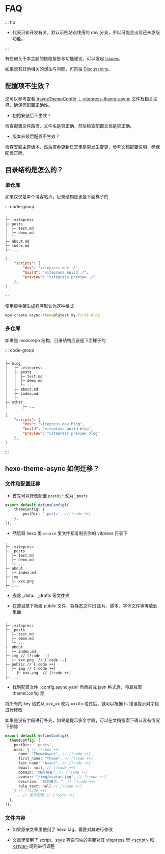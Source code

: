 # FAQ

::: tip

- <Badge text="dev" vertical="middle"/> 代表只和开发有关。默认示例站点使用的 dev 分支，所以可能会出现还未发版功能。

:::

有任何关于本主题的缺陷报告与功能建议，可以发起 [Issues](https://github.com/MaLuns/vitepress-theme-async/issues)。

如果您有其他相关的想法与问题，可前往 [Discussions](https://github.com/MaLuns/vitepress-theme-async/discussions)。

## 配置项不生效？

您可以参考查看 [AsyncThemeConfig ｜ vitepress-theme-async](hhttps://github.com/MaLuns/vitepress-theme-async/blob/main/packages/vitepress-theme-async/types/theme.d.ts) 文件及相关注释，确保您配置正确性。

- 初始安装后不生效？

检查配置文件路径、文件名是否正确，然后检查配置文档是否正确。

- 版本升级后配置不生效？

检查安装主题版本，然后查看更新日志里是否发生变更，参考文档配置说明，确保配置正确。

## 目录结构是怎么的？

### 单仓库

如果仅仅是单个博客站点，目录结构应该是下面样子的

::: code-group

```[目录结构]
.
├─ .vitepress
├─ posts
│  ├─ test.md
│  ├─ demo.md
│  └─ ...
├─ about.md
├─ index.md
├─ ...
```

```json [package.json]
{
	"scripts": {
		"dev": "vitepress dev ./",
		"build": "vitepress build ./",
		"preview": "vitepress preview ./"
	},
}
```

:::

使用脚手架生成程序默认为这种格式

```cmd
npm create async-theme@latest my-first-blog
```

### 多仓库

如果是 monorepo 结构，目录结构应该是下面样子的

::: code-group

```[目录结构]
.
├─ blog
│	├─ .vitepress
│	├─ posts
│	│  ├─ test.md
│	│  ├─ demo.md
│	│  └─ ...
│	├─ about.md
│	├─ index.md
│	├─ ...
├─ other
│		├─ ...
```

```json [package.json]
{
	"scripts": {
		"dev": "vitepress dev blog",
		"build": "vitepress build blog",
		"preview": "vitepress preview blog"
	},
}
```

:::

## hexo-theme-async 如何迁移？

### 文件和配置迁移

- 首先可以修改配置 `postDir` 改为 `_posts`

```ts
export default defineConfig({
	themeConfig: {
		postDir: '_posts', //[!code ++]
	},
});
```

- 然后将 hexo 里 `source` 里文件都复制到你的 vitpress 目录下

```
.
├─ .vitepress
├─ _posts
│  ├─ test.md
│  ├─ demo.md
│  └─ ...
├─ about
│  ├─ index.md
├─ img
│  ├─ xxx.png
├─ ...
```

- 去除 \_data、\_drafts 等文件夹

- 在源目录下新建 public 文件，将静态文件如 图片、脚本、字体文件等等放到里面

```
.
├─ .vitepress
├─ _posts
│  ├─ test.md
│  ├─ demo.md
│  └─ ...
├─ about
│  ├─ index.md
├─ img // [!code --]
│  ├─ xxx.png  // [!code --]
├─ public // [!code ++]
│  ├─ img // [!code ++]
│  	 ├─ xxx.png  // [!code ++]
├─ ...
```

- 找到配置文件 \_config.async.yaml 然后转成 json 格式后，将其放置 themeConfig 里

将所有的 key 格式从 xxx_xx 改为 xxxXx 格式后，就可以根据 ts 错误提示对字段进行修改

如果是没有字段进行补充，如果是提示多余字段，可以在文档搜索下确认没有情况下删除

```ts
export default defineConfig({
  themeConfig: {
    postDir: '_posts',
    user: { // [!code ++]
      name: "ThemeAsync", // [!code ++]
      first_name: "Theme", // [!code ++]
      last_name: "Async", // [!code ++]
      email: null, // [!code ++]
      domain: "站点域名", // [!code ++]
      avatar: "/img/avatar.jpg", // [!code ++]
      describe: "网站简介。", // [!code ++]
      rule_text: null // [!code ++]
    } // [!code ++]
    ... // 更多配置 // [!code ++]
  },
});
```

### 文件内容

- 如果原来文章里使用了 hexo tag，需要对其进行修改

- 文章里使用了 script、style 等语句块的需要对其 vitepress 里 [\<script> 和 \<style>](https://vitepress.dev/zh/guide/using-vue#script-and-style)
  规则进行调整

